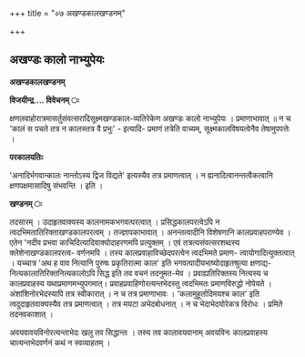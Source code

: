 +++
title = "०७ अखण्डकालखण्डनम्"

+++


## अखण्डः कालो नाभ्युपेयः

**अखण्डकालखण्डनम्**

**विजयीन्द्र.... विवेचनम् ः**

क्षणलवाहोरात्रमासर्तुसंवत्सरादिसूक्ष्मखण्डकाल-व्यतिरेकेण अखण्डः कालो नाभ्युपेयः । प्रमाणाभावात् ॥ न च 'कालं स पचते तत्र न कालस्तत्र वै प्रभुः' - इत्यादि- प्रमाणं तत्रेति वाच्यम्, सूक्ष्मकालविषयत्वेनैव तेषामुपपत्तेः ।

**परकालयतिःः**

'अनादिर्भगवान्कालः नान्तोऽस्य द्विज विद्यते' इत्यस्यैव तत्र प्रमाणत्वात् । न ह्यनादित्वानन्तत्वैकत्वानि क्षणपक्षमासादिषु संभवन्ति । इति ।

**खण्डनम् ः**

तदसारम् । उदाहृतवाक्यस्य कालनामकभगवत्परत्वात् । प्रसिद्धकालपरत्वेऽपि न त्वदभिमतातिरिक्ताखण्डकालपरत्वम् । तज्ज्ञापकाभावात् । अनन्तत्वादीनि विशेषणानि कालप्रवाहपराण्येव । एतेन 'नदीव प्रभवा काचिदित्यादिवाक्योदाहरणमपि प्रत्युक्तम् । एवं तत्रत्यसंवत्सरशब्दस्य क्लेशेनाखण्डकालपरत्व- वर्णनमपि । तस्य कालप्रवाहाविच्छेदपरत्वेन त्वदभिमते प्रमाण- त्वायोगादित्युक्तत्वात् । यच्चात्र 'अथ ह वाव नित्यानि पुरुषः प्रकृतिरात्मा काल' इति भगवत्पादीयभाष्योदाहृतश्रुत्या क्षणाद्य- नित्यकालातिरिक्तनित्यकालोऽपि सिद्ध इति तव वचनं तदनुमत-मेव । प्रवाह्यतिरिक्तस्य नित्यस्य च कालप्रवाहस्य यथाप्रमाणमभ्युपगमात्। प्रवाहप्रवाहिणोरत्यन्तभेदस्तु त्वदभिमतः प्रमाणविरुद्धो नोपेयते । अंशांशिनोरभेदस्यापि तत्र स्वीकारात् । न च तत्र प्रमाणाभावः । 'कलामुहूर्तादिमयश्च काल' इति त्वदुदाहृतवाक्यस्यैव तत्र प्रमाणत्वात् । तत्र मयटा अभेदबोधनात् । न च भेदाभेदयोरेकत्र विरोधः । प्रमिते तदनवकाशात् ।

अवयवावयविनोरत्यन्ताभेदः खलु तव सिद्धान्तः । तस्य तव कालावयवानाम् अवयविनः कालप्रवाहस्य चात्यन्तभेदवर्णनं कथं न स्वव्याहतम् ।


